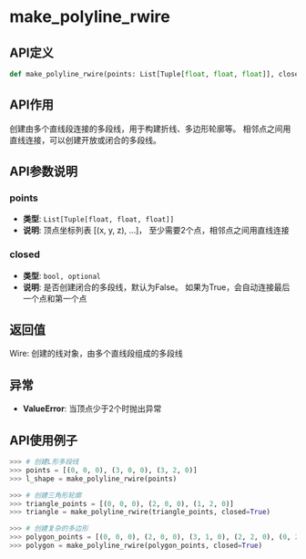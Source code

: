 # make_polyline_rwire

## API定义

```python
def make_polyline_rwire(points: List[Tuple[float, float, float]], closed: bool = False) -> Wire
```

## API作用

创建由多个直线段连接的多段线，用于构建折线、多边形轮廓等。
相邻点之间用直线连接，可以创建开放或闭合的多段线。

## API参数说明

### points

- **类型**: `List[Tuple[float, float, float]]`
- **说明**: 顶点坐标列表 [(x, y, z), ...]， 至少需要2个点，相邻点之间用直线连接

### closed

- **类型**: `bool, optional`
- **说明**: 是否创建闭合的多段线，默认为False。 如果为True，会自动连接最后一个点和第一个点

## 返回值

Wire: 创建的线对象，由多个直线段组成的多段线

## 异常

- **ValueError**: 当顶点少于2个时抛出异常

## API使用例子

```python
>>> # 创建L形多段线
>>> points = [(0, 0, 0), (3, 0, 0), (3, 2, 0)]
>>> l_shape = make_polyline_rwire(points)

>>> # 创建三角形轮廓
>>> triangle_points = [(0, 0, 0), (2, 0, 0), (1, 2, 0)]
>>> triangle = make_polyline_rwire(triangle_points, closed=True)

>>> # 创建复杂的多边形
>>> polygon_points = [(0, 0, 0), (2, 0, 0), (3, 1, 0), (2, 2, 0), (0, 2, 0)]
>>> polygon = make_polyline_rwire(polygon_points, closed=True)
```
